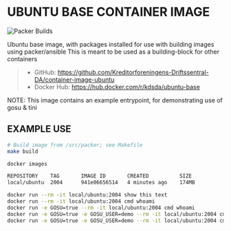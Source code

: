 # UBUNTU BASE CONTAINER IMAGE
![Packer Builds](https://github.com/Kreditorforeningens-Driftssentral-DA/container-image-ubuntu/workflows/Packer%20Builds/badge.svg?branch=main)

Ubuntu base image, with packages installed for use with building images using packer/ansible
This is meant to be used as a building-block for other containers

> * GitHub: https://github.com/Kreditorforeningens-Driftssentral-DA/container-image-ubuntu
> * Docker Hub: https://hub.docker.com/r/kdsda/ubuntu-base

NOTE: This image contains an example entrypoint, for demonstrating use of gosu & tini

## EXAMPLE USE
```bash
# Build image from /src/packer; see Makefile
make build

docker images

REPOSITORY    TAG       IMAGE ID       CREATED          SIZE
local/ubuntu  2004      941e06656514   4 minutes ago    174MB

docker run --rm -it local/ubuntu:2004 show this text
docker run --rm -it local/ubuntu:2004 cmd whoami
docker run -e GOSU=true --rm -it local/ubuntu:2004 cmd whoami
docker run -e GOSU=true -e GOSU_USER=demo --rm -it local/ubuntu:2004 cmd whoami
docker run -e GOSU=true -e GOSU_USER=demo --rm -it local/ubuntu:2004 cmd bash
```
